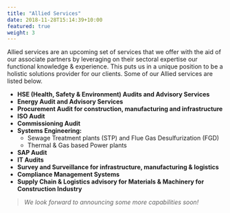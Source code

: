 ```yaml
---
title: "Allied Services"
date: 2018-11-28T15:14:39+10:00
featured: true
weight: 3
---
```

Allied services are an upcoming set of services that we offer with the aid of our associate partners by leveraging on their sectoral expertise our functional knowledge & experience. This puts us in a unique position to be a holistic solutions provider for our clients. Some of our Allied services are listed below.

* **HSE (Health, Safety & Environment) Audits and Advisory Services**
* **Energy Audit and Advisory Services**
* **Procurement Audit for construction, manufacturing and infrastructure** 
* **ISO Audit**
* **Commissioning Audit**
* **Systems Engineering:** 
    * Sewage Treatment plants (STP) and Flue Gas Desulfurization (FGD)
    *  Thermal & Gas based Power plants
* **SAP Audit**
* **IT Audits** 
* **Survey and Surveillance for infrastructure, manufacturing & logistics**
* **Compliance Management Systems**
* **Supply Chain & Logistics advisory for Materials & Machinery for Construction Industry**


> *We look forward to announcing some more capabilities soon!*